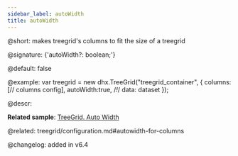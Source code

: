 ```yaml
---
sidebar_label: autoWidth
title: autoWidth
---          
```


@short: makes treegrid's columns to fit the size of a treegrid

@signature: {'autoWidth?: boolean;'}

@default: false

@example: 
var treegrid = new dhx.TreeGrid("treegrid_container", {
    columns: [// columns config],
    autoWidth:true, /*!*/
    data: dataset
});


@descr: 

**Related sample**: [TreeGrid. Auto Width](https://snippet.dhtmlx.com/irybslog)

@related: treegrid/configuration.md#autowidth-for-columns

@changelog: added in v6.4
